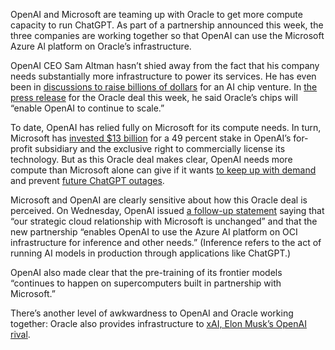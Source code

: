 OpenAI and Microsoft are teaming up with Oracle to get more compute capacity to run ChatGPT. As part of a partnership announced this week, the three companies are working together so that OpenAI can use the Microsoft Azure Al platform on Oracle’s infrastructure.

OpenAI CEO Sam Altman hasn’t shied away from the fact that his company needs substantially more infrastructure to power its services. He has even been in [discussions to raise billions of dollars](/2024/1/19/24044319/openai-chip-manufacturing-fundraising) for an AI chip venture. In [the press release](https://www.oracle.com/news/announcement/openai-selects-oracle-cloud-infrastructure-to-extend-microsoft-azure-ai-platform-2024-06-11/) for the Oracle deal this week, he said Oracle’s chips will “enable OpenAI to continue to scale.”

To date, OpenAI has relied fully on Microsoft for its compute needs. In turn, Microsoft has [invested $13 billion](https://www.wsj.com/tech/microsoft-closes-above-3-trillion-as-its-big-ai-play-generates-excitement-e37ea2a4) for a 49 percent stake in OpenAI’s for-profit subsidiary and the exclusive right to commercially license its technology. But as this Oracle deal makes clear, OpenAI needs more compute than Microsoft alone can give if it wants [to keep up with demand](/2024/6/10/24174786/apple-openai-partnership-chatgpt-wwdc) and prevent [future ChatGPT outages](/2024/6/4/24171264/chatgpt-down-outage-errors).

Microsoft and OpenAI are clearly sensitive about how this Oracle deal is perceived. On Wednesday, OpenAI issued [a follow-up statement](https://x.com/OpenAI/status/1800778542512550260) saying that “our strategic cloud relationship with Microsoft is unchanged” and that the new partnership “enables OpenAI to use the Azure AI platform on OCI infrastructure for inference and other needs.” (Inference refers to the act of running AI models in production through applications like ChatGPT.)

OpenAI also made clear that the pre-training of its frontier models “continues to happen on supercomputers built in partnership with Microsoft.”

There’s another level of awkwardness to OpenAI and Oracle working together: Oracle also provides infrastructure to [xAI, Elon Musk’s OpenAI rival](/2024/5/27/24165619/elon-musk-xai-startup-6-billion-funding).
